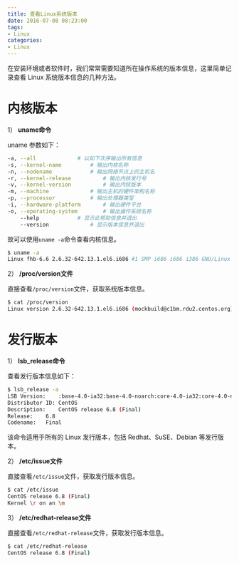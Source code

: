 ```yaml
---
title: 查看Linux系统版本
date: 2016-07-08 08:23:00
tags:
- Linux
categories:
- Linux
---
```


在安装环境或者软件时，我们常常需要知道所在操作系统的版本信息，这里简单记录查看 Linux 系统版本信息的几种方法。<!--more-->

# 内核版本

1） **uname命令**

uname 参数如下：

```Bash
-a, --all		      # 以如下次序输出所有信息
-s, --kernel-name	      # 输出内核名称
-n, --nodename		      # 输出网络节点上的主机名
-r, --kernel-release	      # 输出内核发行号
-v, --kernel-version	      # 输出内核版本
-m, --machine		      # 输出主机的硬件架构名称
-p, --processor		      # 输出处理器类型
-i, --hardware-platform	      # 输出硬件平台
-o, --operating-system	      # 输出操作系统名称
    --help		      # 显示此帮助信息并退出
    --version		      # 显示版本信息并退出
```

故可以使用`uname -a`命令查看内核信息。

```Bash
$ uname -a
Linux fhb-6.6 2.6.32-642.13.1.el6.i686 #1 SMP i686 i686 i386 GNU/Linux
```

2） **/proc/version文件**

直接查看`/proc/version`文件，获取系统版本信息。

```Bash
$ cat /proc/version 
Linux version 2.6.32-642.13.1.el6.i686 (mockbuild@c1bm.rdu2.centos.org) (gcc version 4.4.7 20120313 (Red Hat 4.4.7-17) (GCC) ) #1 SMP
```

# 发行版本

1） **lsb_release命令**

查看发行版本信息如下：

```Bash
$ lsb_release -a
LSB Version:	:base-4.0-ia32:base-4.0-noarch:core-4.0-ia32:core-4.0-noarch:graphics-4.0-ia32:graphics-4.0-noarch:printing-4.0-ia32:printing-4.0-noarch
Distributor ID:	CentOS
Description:	CentOS release 6.8 (Final)
Release:	6.8
Codename:	Final
```

该命令适用于所有的 Linux 发行版本，包括 Redhat、SuSE、Debian 等发行版本。

2） **/etc/issue文件**

直接查看`/etc/issue`文件，获取发行版本信息。

```Bash
$ cat /etc/issue
CentOS release 6.8 (Final)
Kernel \r on an \m
```

3） **/etc/redhat-release文件**

直接查看`/etc/redhat-release`文件，获取发行版本信息。

```Bash
$ cat /etc/redhat-release
CentOS release 6.8 (Final)
```
